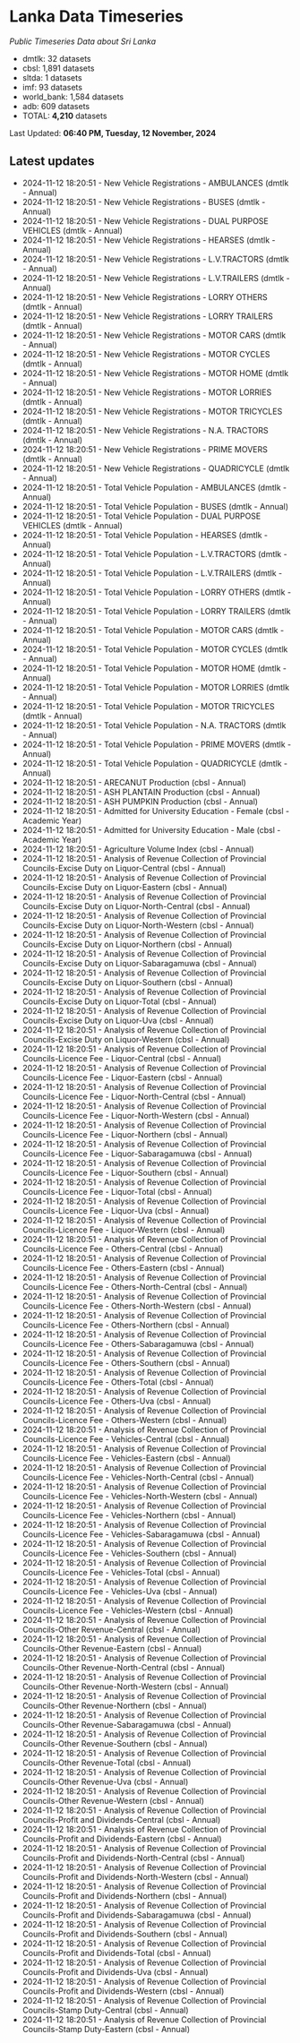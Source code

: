 # Lanka Data Timeseries
*Public Timeseries Data about Sri Lanka*

* dmtlk: 32 datasets
* cbsl: 1,891 datasets
* sltda: 1 datasets
* imf: 93 datasets
* world_bank: 1,584 datasets
* adb: 609 datasets
* TOTAL: **4,210** datasets

Last Updated: **06:40 PM, Tuesday, 12 November, 2024**

## Latest updates

* 2024-11-12 18:20:51 - New Vehicle Registrations - AMBULANCES (dmtlk - Annual)
* 2024-11-12 18:20:51 - New Vehicle Registrations - BUSES (dmtlk - Annual)
* 2024-11-12 18:20:51 - New Vehicle Registrations - DUAL PURPOSE VEHICLES (dmtlk - Annual)
* 2024-11-12 18:20:51 - New Vehicle Registrations - HEARSES (dmtlk - Annual)
* 2024-11-12 18:20:51 - New Vehicle Registrations - L.V.TRACTORS (dmtlk - Annual)
* 2024-11-12 18:20:51 - New Vehicle Registrations - L.V.TRAILERS (dmtlk - Annual)
* 2024-11-12 18:20:51 - New Vehicle Registrations - LORRY OTHERS (dmtlk - Annual)
* 2024-11-12 18:20:51 - New Vehicle Registrations - LORRY TRAILERS (dmtlk - Annual)
* 2024-11-12 18:20:51 - New Vehicle Registrations - MOTOR CARS (dmtlk - Annual)
* 2024-11-12 18:20:51 - New Vehicle Registrations - MOTOR CYCLES (dmtlk - Annual)
* 2024-11-12 18:20:51 - New Vehicle Registrations - MOTOR HOME (dmtlk - Annual)
* 2024-11-12 18:20:51 - New Vehicle Registrations - MOTOR LORRIES (dmtlk - Annual)
* 2024-11-12 18:20:51 - New Vehicle Registrations - MOTOR TRICYCLES (dmtlk - Annual)
* 2024-11-12 18:20:51 - New Vehicle Registrations - N.A. TRACTORS (dmtlk - Annual)
* 2024-11-12 18:20:51 - New Vehicle Registrations - PRIME MOVERS (dmtlk - Annual)
* 2024-11-12 18:20:51 - New Vehicle Registrations - QUADRICYCLE (dmtlk - Annual)
* 2024-11-12 18:20:51 - Total Vehicle Population - AMBULANCES (dmtlk - Annual)
* 2024-11-12 18:20:51 - Total Vehicle Population - BUSES (dmtlk - Annual)
* 2024-11-12 18:20:51 - Total Vehicle Population - DUAL PURPOSE VEHICLES (dmtlk - Annual)
* 2024-11-12 18:20:51 - Total Vehicle Population - HEARSES (dmtlk - Annual)
* 2024-11-12 18:20:51 - Total Vehicle Population - L.V.TRACTORS (dmtlk - Annual)
* 2024-11-12 18:20:51 - Total Vehicle Population - L.V.TRAILERS (dmtlk - Annual)
* 2024-11-12 18:20:51 - Total Vehicle Population - LORRY OTHERS (dmtlk - Annual)
* 2024-11-12 18:20:51 - Total Vehicle Population - LORRY TRAILERS (dmtlk - Annual)
* 2024-11-12 18:20:51 - Total Vehicle Population - MOTOR CARS (dmtlk - Annual)
* 2024-11-12 18:20:51 - Total Vehicle Population - MOTOR CYCLES (dmtlk - Annual)
* 2024-11-12 18:20:51 - Total Vehicle Population - MOTOR HOME (dmtlk - Annual)
* 2024-11-12 18:20:51 - Total Vehicle Population - MOTOR LORRIES (dmtlk - Annual)
* 2024-11-12 18:20:51 - Total Vehicle Population - MOTOR TRICYCLES (dmtlk - Annual)
* 2024-11-12 18:20:51 - Total Vehicle Population - N.A. TRACTORS (dmtlk - Annual)
* 2024-11-12 18:20:51 - Total Vehicle Population - PRIME MOVERS (dmtlk - Annual)
* 2024-11-12 18:20:51 - Total Vehicle Population - QUADRICYCLE (dmtlk - Annual)
* 2024-11-12 18:20:51 - ARECANUT Production (cbsl - Annual)
* 2024-11-12 18:20:51 - ASH PLANTAIN Production (cbsl - Annual)
* 2024-11-12 18:20:51 - ASH PUMPKIN Production (cbsl - Annual)
* 2024-11-12 18:20:51 - Admitted for University Education - Female (cbsl - Academic Year)
* 2024-11-12 18:20:51 - Admitted for University Education - Male (cbsl - Academic Year)
* 2024-11-12 18:20:51 - Agriculture Volume Index (cbsl - Annual)
* 2024-11-12 18:20:51 - Analysis of Revenue Collection of Provincial Councils-Excise Duty on Liquor-Central (cbsl - Annual)
* 2024-11-12 18:20:51 - Analysis of Revenue Collection of Provincial Councils-Excise Duty on Liquor-Eastern (cbsl - Annual)
* 2024-11-12 18:20:51 - Analysis of Revenue Collection of Provincial Councils-Excise Duty on Liquor-North-Central (cbsl - Annual)
* 2024-11-12 18:20:51 - Analysis of Revenue Collection of Provincial Councils-Excise Duty on Liquor-North-Western (cbsl - Annual)
* 2024-11-12 18:20:51 - Analysis of Revenue Collection of Provincial Councils-Excise Duty on Liquor-Northern (cbsl - Annual)
* 2024-11-12 18:20:51 - Analysis of Revenue Collection of Provincial Councils-Excise Duty on Liquor-Sabaragamuwa (cbsl - Annual)
* 2024-11-12 18:20:51 - Analysis of Revenue Collection of Provincial Councils-Excise Duty on Liquor-Southern (cbsl - Annual)
* 2024-11-12 18:20:51 - Analysis of Revenue Collection of Provincial Councils-Excise Duty on Liquor-Total (cbsl - Annual)
* 2024-11-12 18:20:51 - Analysis of Revenue Collection of Provincial Councils-Excise Duty on Liquor-Uva (cbsl - Annual)
* 2024-11-12 18:20:51 - Analysis of Revenue Collection of Provincial Councils-Excise Duty on Liquor-Western (cbsl - Annual)
* 2024-11-12 18:20:51 - Analysis of Revenue Collection of Provincial Councils-Licence Fee - Liquor-Central (cbsl - Annual)
* 2024-11-12 18:20:51 - Analysis of Revenue Collection of Provincial Councils-Licence Fee - Liquor-Eastern (cbsl - Annual)
* 2024-11-12 18:20:51 - Analysis of Revenue Collection of Provincial Councils-Licence Fee - Liquor-North-Central (cbsl - Annual)
* 2024-11-12 18:20:51 - Analysis of Revenue Collection of Provincial Councils-Licence Fee - Liquor-North-Western (cbsl - Annual)
* 2024-11-12 18:20:51 - Analysis of Revenue Collection of Provincial Councils-Licence Fee - Liquor-Northern (cbsl - Annual)
* 2024-11-12 18:20:51 - Analysis of Revenue Collection of Provincial Councils-Licence Fee - Liquor-Sabaragamuwa (cbsl - Annual)
* 2024-11-12 18:20:51 - Analysis of Revenue Collection of Provincial Councils-Licence Fee - Liquor-Southern (cbsl - Annual)
* 2024-11-12 18:20:51 - Analysis of Revenue Collection of Provincial Councils-Licence Fee - Liquor-Total (cbsl - Annual)
* 2024-11-12 18:20:51 - Analysis of Revenue Collection of Provincial Councils-Licence Fee - Liquor-Uva (cbsl - Annual)
* 2024-11-12 18:20:51 - Analysis of Revenue Collection of Provincial Councils-Licence Fee - Liquor-Western (cbsl - Annual)
* 2024-11-12 18:20:51 - Analysis of Revenue Collection of Provincial Councils-Licence Fee - Others-Central (cbsl - Annual)
* 2024-11-12 18:20:51 - Analysis of Revenue Collection of Provincial Councils-Licence Fee - Others-Eastern (cbsl - Annual)
* 2024-11-12 18:20:51 - Analysis of Revenue Collection of Provincial Councils-Licence Fee - Others-North-Central (cbsl - Annual)
* 2024-11-12 18:20:51 - Analysis of Revenue Collection of Provincial Councils-Licence Fee - Others-North-Western (cbsl - Annual)
* 2024-11-12 18:20:51 - Analysis of Revenue Collection of Provincial Councils-Licence Fee - Others-Northern (cbsl - Annual)
* 2024-11-12 18:20:51 - Analysis of Revenue Collection of Provincial Councils-Licence Fee - Others-Sabaragamuwa (cbsl - Annual)
* 2024-11-12 18:20:51 - Analysis of Revenue Collection of Provincial Councils-Licence Fee - Others-Southern (cbsl - Annual)
* 2024-11-12 18:20:51 - Analysis of Revenue Collection of Provincial Councils-Licence Fee - Others-Total (cbsl - Annual)
* 2024-11-12 18:20:51 - Analysis of Revenue Collection of Provincial Councils-Licence Fee - Others-Uva (cbsl - Annual)
* 2024-11-12 18:20:51 - Analysis of Revenue Collection of Provincial Councils-Licence Fee - Others-Western (cbsl - Annual)
* 2024-11-12 18:20:51 - Analysis of Revenue Collection of Provincial Councils-Licence Fee - Vehicles-Central (cbsl - Annual)
* 2024-11-12 18:20:51 - Analysis of Revenue Collection of Provincial Councils-Licence Fee - Vehicles-Eastern (cbsl - Annual)
* 2024-11-12 18:20:51 - Analysis of Revenue Collection of Provincial Councils-Licence Fee - Vehicles-North-Central (cbsl - Annual)
* 2024-11-12 18:20:51 - Analysis of Revenue Collection of Provincial Councils-Licence Fee - Vehicles-North-Western (cbsl - Annual)
* 2024-11-12 18:20:51 - Analysis of Revenue Collection of Provincial Councils-Licence Fee - Vehicles-Northern (cbsl - Annual)
* 2024-11-12 18:20:51 - Analysis of Revenue Collection of Provincial Councils-Licence Fee - Vehicles-Sabaragamuwa (cbsl - Annual)
* 2024-11-12 18:20:51 - Analysis of Revenue Collection of Provincial Councils-Licence Fee - Vehicles-Southern (cbsl - Annual)
* 2024-11-12 18:20:51 - Analysis of Revenue Collection of Provincial Councils-Licence Fee - Vehicles-Total (cbsl - Annual)
* 2024-11-12 18:20:51 - Analysis of Revenue Collection of Provincial Councils-Licence Fee - Vehicles-Uva (cbsl - Annual)
* 2024-11-12 18:20:51 - Analysis of Revenue Collection of Provincial Councils-Licence Fee - Vehicles-Western (cbsl - Annual)
* 2024-11-12 18:20:51 - Analysis of Revenue Collection of Provincial Councils-Other Revenue-Central (cbsl - Annual)
* 2024-11-12 18:20:51 - Analysis of Revenue Collection of Provincial Councils-Other Revenue-Eastern (cbsl - Annual)
* 2024-11-12 18:20:51 - Analysis of Revenue Collection of Provincial Councils-Other Revenue-North-Central (cbsl - Annual)
* 2024-11-12 18:20:51 - Analysis of Revenue Collection of Provincial Councils-Other Revenue-North-Western (cbsl - Annual)
* 2024-11-12 18:20:51 - Analysis of Revenue Collection of Provincial Councils-Other Revenue-Northern (cbsl - Annual)
* 2024-11-12 18:20:51 - Analysis of Revenue Collection of Provincial Councils-Other Revenue-Sabaragamuwa (cbsl - Annual)
* 2024-11-12 18:20:51 - Analysis of Revenue Collection of Provincial Councils-Other Revenue-Southern (cbsl - Annual)
* 2024-11-12 18:20:51 - Analysis of Revenue Collection of Provincial Councils-Other Revenue-Total (cbsl - Annual)
* 2024-11-12 18:20:51 - Analysis of Revenue Collection of Provincial Councils-Other Revenue-Uva (cbsl - Annual)
* 2024-11-12 18:20:51 - Analysis of Revenue Collection of Provincial Councils-Other Revenue-Western (cbsl - Annual)
* 2024-11-12 18:20:51 - Analysis of Revenue Collection of Provincial Councils-Profit and Dividends-Central (cbsl - Annual)
* 2024-11-12 18:20:51 - Analysis of Revenue Collection of Provincial Councils-Profit and Dividends-Eastern (cbsl - Annual)
* 2024-11-12 18:20:51 - Analysis of Revenue Collection of Provincial Councils-Profit and Dividends-North-Central (cbsl - Annual)
* 2024-11-12 18:20:51 - Analysis of Revenue Collection of Provincial Councils-Profit and Dividends-North-Western (cbsl - Annual)
* 2024-11-12 18:20:51 - Analysis of Revenue Collection of Provincial Councils-Profit and Dividends-Northern (cbsl - Annual)
* 2024-11-12 18:20:51 - Analysis of Revenue Collection of Provincial Councils-Profit and Dividends-Sabaragamuwa (cbsl - Annual)
* 2024-11-12 18:20:51 - Analysis of Revenue Collection of Provincial Councils-Profit and Dividends-Southern (cbsl - Annual)
* 2024-11-12 18:20:51 - Analysis of Revenue Collection of Provincial Councils-Profit and Dividends-Total (cbsl - Annual)
* 2024-11-12 18:20:51 - Analysis of Revenue Collection of Provincial Councils-Profit and Dividends-Uva (cbsl - Annual)
* 2024-11-12 18:20:51 - Analysis of Revenue Collection of Provincial Councils-Profit and Dividends-Western (cbsl - Annual)
* 2024-11-12 18:20:51 - Analysis of Revenue Collection of Provincial Councils-Stamp Duty-Central (cbsl - Annual)
* 2024-11-12 18:20:51 - Analysis of Revenue Collection of Provincial Councils-Stamp Duty-Eastern (cbsl - Annual)